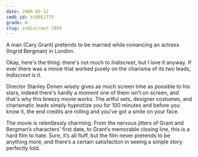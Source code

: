 ```yaml
---
date: 2008-05-12
imdb_id: tt0051773
grade: A-
slug: indiscreet-1958
---
```


A man (Cary Grant) pretends to be married while romancing an actress (Ingrid Bergman) in London.

Okay, here's the thing: there's not much to _Indiscreet_, but I love it anyway. If ever there was a movie that worked purely on the charisma of its two leads, _Indiscreet_ is it.

Director Stanley Donen wisely gives as much screen time as possible to his stars, indeed there's hardly a moment one of them isn't on screen, and that's why this breezy movie works. The artful sets, designer costumes, and charismatic leads simply hypnotize you for 100 minutes and before you know it, the end credits are rolling and you've got a smile on your face.

The movie is relentlessly charming. From the nervous jitters of Grant and Bergman’s characters' first date, to Grant’s memorable closing line, this is a hard film to hate. Sure, it’s all fluff, but the film never pretends to be anything more, and there’s a certain satisfaction in seeing a simple story perfectly told.
